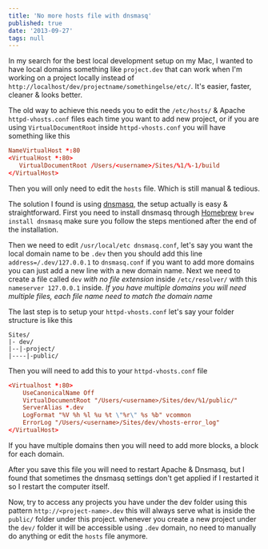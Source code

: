 ```yaml
---
title: 'No more hosts file with dnsmasq'
published: true
date: '2013-09-27'
tags: null
---
```


In my search for the best local development setup on my Mac, I wanted to have
local domains something like `project.dev` that can work when I'm working on a
project locally instead of
`http://localhost/dev/projectname/somethingelse/etc/`. It's easier, faster,
cleaner & looks better.

The old way to achieve this needs you to edit the `/etc/hosts/` & Apache
`httpd-vhosts.conf` files each time you want to add new project, or if you are
using `VirtualDocumentRoot` inside `httpd-vhosts.conf` you will have something
like this

```apacheconf:httpd-vhosts.conf
NameVirtualHost *:80
<VirtualHost *:80>
   VirtualDocumentRoot /Users/<username>/Sites/%1/%-1/build
</VirtualHost>
```

Then you will only need to edit the `hosts` file. Which is still manual &
tedious.

The solution I found is using [dnsmasq](http://en.wikipedia.org/wiki/Dnsmasq),
the setup actually is easy & straightforward. First you need to install dnsmasq
through [Homebrew](http://brew.sh/) `brew install dnsmasq` make sure you follow
the steps mentioned after the end of the installation.

Then we need to edit `/usr/local/etc dnsmasq.conf`, let's say you want the local
domain name to be `.dev` then you should add this line `address=/.dev/127.0.0.1`
to `dnsmasq.conf` if you want to add more domains you can just add a new line
with a new domain name. Next we need to create a file called `dev` _with no file
extension_ inside `/etc/resolver/` with this `nameserver 127.0.0.1` inside. _If
you have multiple domains you will need multiple files, each file name need to
match the domain name_

The last step is to setup your `httpd-vhosts.conf` let's say your folder
structure is like this

```
Sites/
|- dev/
|--|-project/
|----|-public/
```

Then you will need to add this to your `httpd-vhosts.conf` file

```apacheconf:httpd-vhosts.conf
<Virtualhost *:80>
    UseCanonicalName Off
    VirtualDocumentRoot "/Users/<username>/Sites/dev/%1/public/"
    ServerAlias *.dev
    LogFormat "%V %h %l %u %t \"%r\" %s %b" vcommon
    ErrorLog "/Users/<username>/Sites/dev/vhosts-error_log"
</VirtualHost>
```

If you have multiple domains then you will need to add more blocks, a block for
each domain.

After you save this file you will need to restart Apache & Dnsmasq, but I found
that sometimes the dnsmasq settings don't get applied if I restarted it so I
restart the computer itself.

Now, try to access any projects you have under the dev folder using this pattern
`http://<project-name>.dev` this will always serve what is inside the `public/`
folder under this project. whenever you create a new project under the `dev/`
folder it will be accessible using `.dev` domain, no need to manually do
anything or edit the `hosts` file anymore.
